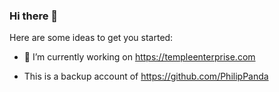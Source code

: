 ### Hi there 👋

Here are some ideas to get you started:

- 🔭 I’m currently working on https://templeenterprise.com

- This is a backup account of https://github.com/PhilipPanda

